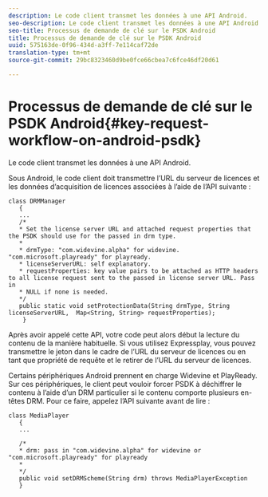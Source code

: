 ```yaml
---
description: Le code client transmet les données à une API Android.
seo-description: Le code client transmet les données à une API Android.
seo-title: Processus de demande de clé sur le PSDK Android
title: Processus de demande de clé sur le PSDK Android
uuid: 575163de-0f96-434d-a3ff-7e114caf72de
translation-type: tm+mt
source-git-commit: 29bc8323460d9be0fce66cbea7c6fce46df20d61

---
```



# Processus de demande de clé sur le PSDK Android{#key-request-workflow-on-android-psdk}

Le code client transmet les données à une API Android.

Sous Android, le code client doit transmettre l’URL du serveur de licences et les données d’acquisition de licences associées à l’aide de l’API suivante :

```
class DRMManager 
   { 
   ... 
   /* 
   * Set the license server URL and attached request properties that the PSDK should use for the passed in drm type.  
   * 
   * drmType: "com.widevine.alpha" for widevine. "com.microsoft.playready" for playready. 
   * licenseServerURL: self explanatory.  
   * requestProperties: key value pairs to be attached as HTTP headers to all license request sent to the passed in license server URL. Pass in 
   * NULL if none is needed.  
   */ 
   public static void setProtectionData(String drmType, String licenseServerURL,  Map<String, String> requestProperties); 
    }
```

Après avoir appelé cette API, votre code peut alors début la lecture du contenu de la manière habituelle. Si vous utilisez Expressplay, vous pouvez transmettre le jeton dans le cadre de l’URL du serveur de licences ou en tant que propriété de requête et le retirer de l’URL du serveur de licences.

Certains périphériques Android prennent en charge Widevine et PlayReady. Sur ces périphériques, le client peut vouloir forcer PSDK à déchiffrer le contenu à l’aide d’un DRM particulier si le contenu comporte plusieurs en-têtes DRM. Pour ce faire, appelez l’API suivante avant de lire :

```
class MediaPlayer 
   { 
   ... 
    
   /* 
   * drm: pass in "com.widevine.alpha" for widevine or "com.microsoft.playready" for playready 
   * 
   */ 
   public void setDRMScheme(String drm) throws MediaPlayerException 
   }
```


